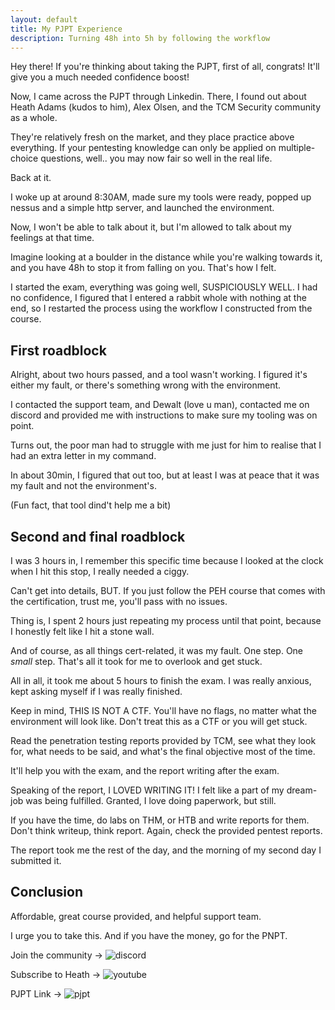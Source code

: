 ```yaml
---
layout: default
title: My PJPT Experience
description: Turning 48h into 5h by following the workflow
---
```


Hey there! If you're thinking about taking the PJPT, first of all, congrats! It'll give you a much needed confidence boost!

Now, I came across the PJPT through Linkedin. There, I found out about Heath Adams (kudos to him), Alex Olsen, and the TCM Security community as a whole.

They're relatively fresh on the market, and they place practice above everything. If your pentesting knowledge can only be applied on multiple-choice questions, well.. you may now fair so well in the real life.

Back at it.

I woke up at around 8:30AM, made sure my tools were ready, popped up nessus and a simple http server, and launched the environment.

Now, I won't be able to talk about it, but I'm allowed to talk about my feelings at that time.

Imagine looking at a boulder in the distance while you're walking towards it, and you have 48h to stop it from falling on you. That's how I felt.

I started the exam, everything was going well, SUSPICIOUSLY WELL. I had no confidence, I figured that I entered a rabbit whole with nothing at the end, so I restarted the process using the workflow I constructed from the course.

## First roadblock

Alright, about two hours passed, and a tool wasn't working. I figured it's either my fault, or there's something wrong with the environment.

I contacted the support team, and Dewalt (love u man), contacted me on discord and provided me with instructions to make sure my tooling was on point.

Turns out, the poor man had to struggle with me just for him to realise that I had an extra letter in my command.

In about 30min, I figured that out too, but at least I was at peace that it was my fault and not the environment's.

(Fun fact, that tool dind't help me a bit)

## Second and final roadblock

I was 3 hours in, I remember this specific time because I looked at the clock when I hit this stop, I really needed a ciggy.

Can't get into details, BUT. If you just follow the PEH course that comes with the certification, trust me, you'll pass with no issues.

Thing is, I spent 2 hours just repeating my process until that point, because I honestly felt like I hit a stone wall.

And of course, as all things cert-related, it was my fault. One step. One _small_ step. That's all it took for me to overlook and get stuck.

All in all, it took me about 5 hours to finish the exam. I was really anxious, kept asking myself if I was really finished.

Keep in mind, THIS IS NOT A CTF. You'll have no flags, no matter what the environment will look like. Don't treat this as a CTF or you will get stuck. 

Read the penetration testing reports provided by TCM, see what they look for, what needs to be said, and what's the final objective most of the time.

It'll help you with the exam, and the report writing after the exam.

Speaking of the report, I LOVED WRITING IT! I felt like a part of my dream-job was being fulfilled. Granted, I love doing paperwork, but still.

If you have the time, do labs on THM, or HTB and write reports for them. Don't think writeup, think report. Again, check the provided pentest reports.

The report took me the rest of the day, and the morning of my second day I submitted it.

## Conclusion

Affordable, great course provided, and helpful support team. 

I urge you to take this. And if you have the money, go for the PNPT. 

Join the community -> ![discord](https://discord.gg/tcm)

Subscribe to Heath -> ![youtube](https://www.youtube.com/@TCMSecurityAcademy)

PJPT Link -> ![pjpt](https://certifications.tcm-sec.com/pjpt/)


